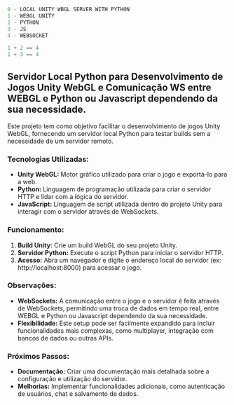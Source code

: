 ```python
0 - LOCAL UNITY WBGL SERVER WITH PYTHON
1 - WEBGL UNITY
2 - PYTHON
3 - JS
4 - WEBSOCKET
```
```cs
1 + 2 == 4
1 + 3 == 4
```

## Servidor Local Python para Desenvolvimento de Jogos Unity WebGL e Comunicação WS entre WEBGL e Python ou Javascript dependendo da sua necessidade.

Este projeto tem como objetivo facilitar o desenvolvimento de jogos Unity WebGL, fornecendo um servidor local Python para testar builds sem a necessidade de um servidor remoto.

### Tecnologias Utilizadas:
* **Unity WebGL:** Motor gráfico utilizado para criar o jogo e exportá-lo para a web.
* **Python:** Linguagem de programação utilizada para criar o servidor HTTP e lidar com a lógica do servidor.
* **JavaScript:** Linguagem de script utilizada dentro do projeto Unity para interagir com o servidor através de WebSockets.

### Funcionamento:
1. **Build Unity:** Crie um build WebGL do seu projeto Unity.
2. **Servidor Python:** Execute o script Python para iniciar o servidor HTTP.
3. **Acesso:** Abra um navegador e digite o endereço local do servidor (ex: http://localhost:8000) para acessar o jogo.

### Observações:
* **WebSockets:** A comunicação entre o jogo e o servidor é feita através de WebSockets, permitindo uma troca de dados em tempo real, entre WEBGL e Python ou Javascript dependendo da sua necessidade.
* **Flexibilidade:** Este setup pode ser facilmente expandido para incluir funcionalidades mais complexas, como multiplayer, integração com bancos de dados ou outras APIs.

### Próximos Passos:
* **Documentação:** Criar uma documentação mais detalhada sobre a configuração e utilização do servidor.
* **Melhorias:** Implementar funcionalidades adicionais, como autenticação de usuários, chat e salvamento de dados.
